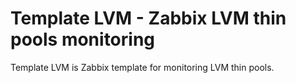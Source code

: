 # Template LVM - Zabbix LVM thin pools monitoring

Template LVM is Zabbix template for monitoring LVM thin pools.
